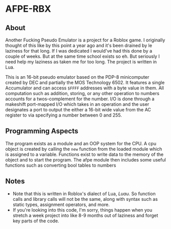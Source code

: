 AFPE-RBX
========


About
----------
Another Fucking Pseudo Emulator is a project for a Roblox game. I originally thought of this like by this point a year ago and it's been drained
by le laziness for that long. If I was dedicated I would've had this done by a couple of weeks. But at the same time school exists so eh. But seriously
I need help my laziness as taken me for too long. The project is written in Lua.

This is an 16-bit pseudo emulator based on the PDP-8 minicomputer created by DEC and partially the MOS Technology 6502. It features a single Accumulator and can access `$FFFF` addresses with a byte value in them. All computation such as addition, storing, or any other operation to numbers accounts for a twos-complement for the number. I/O is done through a makeshift port-mapped I/O which takes in an operation and the user designates a port to output the either a 16-bit wide value from the AC register to via specifying a number between 0 and 255.

## Programming Aspects
The program exists as a module and an OOP system for the CPU. A cpu object is created by calling the `new` function from the loaded module which is assigned to a variable. Functions exist to write data to the memory of the object and to start the program. The afpe module then includes some useful functions such as converting bool tables to numbers

Notes
-----------
* Note that this is written in Roblox's dialect of Lua, *Luau*. So function calls and library calls will not be the same, along with syntax such as static
  types, assignment operators, and more.
* If you're looking into this code, I'm sorry, things happen when you stretch a week project into like 8-9 months out of laziness and forget key parts of the     code.
